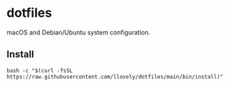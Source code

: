 # dotfiles
macOS and Debian/Ubuntu system configuration.


## Install
```
bash -c "$(curl -fsSL https://raw.githubusercontent.com/llovely/dotfiles/main/bin/install)"
```
